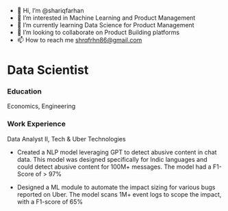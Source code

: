 - 👋 Hi, I’m @shariqfarhan
- 👀 I’m interested in Machine Learning and Product Management
- 🌱 I’m currently learning Data Science for Product Management
- 💞️ I’m looking to collaborate on Product Building platforms
- 📫 How to reach me shrqfrhn86@gmail.com

<!---
shariqfarhan/shariqfarhan is a ✨ special ✨ repository because its `README.md` (this file) appears on your GitHub profile.
You can click the Preview link to take a look at your changes.
--->

# Data Scientist

### Education
Economics, Engineering

### Work Experience
Data Analyst II, Tech & Uber Technologies

- Created a NLP model leveraging GPT to detect abusive
content in chat data. This model was designed specifically
for Indic languages and could detect abusive content for
100M+ messages. The model had a F1-Score of > 97%
  
- Designed a ML module to automate the impact sizing for
various bugs reported on Uber. The model scans 1M+ event
logs to scope the impact, with a F1-score of 65%

